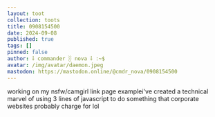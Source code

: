 ```yaml
---
layout: toot
collection: toots
title: 0908154500
date: 2024-09-08
published: true
tags: []
pinned: false
author: ⸸ commander ░ nova ⸸ :~$
avatar: /img/avatar/daemon.jpeg
mastodon: https://mastodon.online/@cmdr_nova/0908154500
---
```


working on my nsfw/camgirl link page examplei've created a technical marvel of using 3 lines of javascript to do something that corporate websites probably charge for lol
